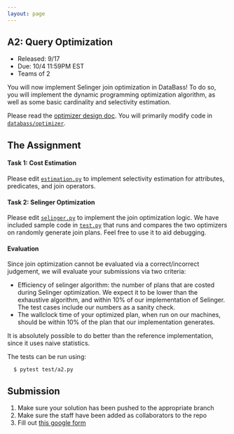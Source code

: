 ```yaml
---
layout: page
---
```



## A2: Query Optimization

* Released: 9/17
* Due: 10/4 11:59PM EST
* Teams of 2


You will now implement Selinger join optimization in DataBass!  To do so, you will implement the dynamic programming optimization algorithm, as well as some basic cardinality and selectivity estimation.

Please read the [optimizer design doc](../databass/optimizer/README.md).  You will primarily modify code in [`databass/optimizer`](../databass/optimizer).

## The Assignment

#### Task 1: Cost Estimation

Please edit [`estimation.py`](../databass/optimizer/estimation.py) to implement selectivity estimation for attributes, predicates, and join operators.


#### Task 2: Selinger Optimization

Please edit [`selinger.py`](../databass/optimizer/selinger.py) to implement the join optimization logic.
We have included sample code in [`test.py`](../test.py) that runs and compares the two optimizers on randomly generate join plans.  Feel free to use it to aid debugging.

#### Evaluation

Since join optimization cannot be evaluated via a correct/incorrect judgement, we will evaluate your submissions via two criteria:

* Efficiency of selinger algorithm: the number of plans that are costed during Selinger optimization.   We expect it to be lower than the exhaustive algorithm, and within 10\% of our implementation of Selinger.  The test cases include our numbers as a sanity check.
* The wallclock time of your optimized plan, when run on our machines, should be within 10% of the plan that our implementation generates.

It is absolutely possible to do better than the reference implementation, since it uses naive statistics.

The tests can be run using:

      $ pytest test/a2.py 


## Submission

1. Make sure your solution has been pushed to the appropriate branch
2. Make sure the staff have been added as collaborators to the repo
3. Fill out [this google form](#)

